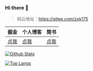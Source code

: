 ### Hi there 👋

> 码云地址：https://gitee.com/zxk175 

| 掘金     |  个人博客   |   简书   
|---------|---------|---------|
[点我](https://juejin.im/user/57d9f230a0bb9f005882f9c2) |   [点我](https://zxk175.com)  |   [点我](http://www.jianshu.com/u/d54f18d2b9e8)  

[![Github Stats](https://github-readme-stats.vercel.app/api?username=zxk175&show_icons=true)](https://github.com/anuraghazra/github-readme-stats)

[![Top Langs](https://github-readme-stats.vercel.app/api/top-langs/?username=zxk175&hide=html)](https://github.com/anuraghazra/github-readme-stats)
